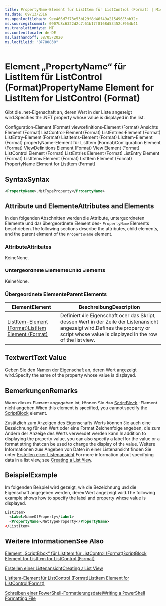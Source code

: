 ```yaml
---
title: PropertyName-Element für ListItem für ListControl (Format) | Microsoft-Dokumentation
ms.date: 09/13/2016
ms.openlocfilehash: 9ee466d7f73e53b129f8d46f49a21549683bb32c
ms.sourcegitcommit: 0907b8c6322d2c7c61b17f8168d53452c8964b41
ms.translationtype: MT
ms.contentlocale: de-DE
ms.lasthandoff: 08/05/2020
ms.locfileid: "87780830"
---
```

# <a name="propertyname-element-for-listitem-for-listcontrol-format"></a><span data-ttu-id="a65c8-102">Element „PropertyName“ für ListItem für ListControl (Format)</span><span class="sxs-lookup"><span data-stu-id="a65c8-102">PropertyName Element for ListItem for ListControl (Format)</span></span>

<span data-ttu-id="a65c8-103">Gibt die .net-Eigenschaft an, deren Wert in der Liste angezeigt wird.</span><span class="sxs-lookup"><span data-stu-id="a65c8-103">Specifies the .NET property whose value is displayed in the list.</span></span>

<span data-ttu-id="a65c8-104">Configuration-Element (Format) viewdefinitions-Element (Format) Ansichts Element (Format) ListControl-Element (Format) ListEntries-Element (Format) ListEntry-Element (Format) ListItems-Element (Format) ListItem-Element (Format) propertyName-Element für ListItem (Format)</span><span class="sxs-lookup"><span data-stu-id="a65c8-104">Configuration Element (Format) ViewDefinitions Element (Format) View Element (Format) ListControl Element (Format) ListEntries Element (Format) ListEntry Element (Format) ListItems Element (Format) ListItem Element (Format) PropertyName Element for ListItem (Format)</span></span>

## <a name="syntax"></a><span data-ttu-id="a65c8-105">Syntax</span><span class="sxs-lookup"><span data-stu-id="a65c8-105">Syntax</span></span>

```xml
<PropertyName>.NetTypeProperty</PropertyName>
```

## <a name="attributes-and-elements"></a><span data-ttu-id="a65c8-106">Attribute und Elemente</span><span class="sxs-lookup"><span data-stu-id="a65c8-106">Attributes and Elements</span></span>

<span data-ttu-id="a65c8-107">In den folgenden Abschnitten werden die Attribute, untergeordneten Elemente und das übergeordnete Element des- `PropertyName` Elements beschrieben.</span><span class="sxs-lookup"><span data-stu-id="a65c8-107">The following sections describe the attributes, child elements, and the parent element of the `PropertyName` element.</span></span>

### <a name="attributes"></a><span data-ttu-id="a65c8-108">Attribute</span><span class="sxs-lookup"><span data-stu-id="a65c8-108">Attributes</span></span>

<span data-ttu-id="a65c8-109">Keine</span><span class="sxs-lookup"><span data-stu-id="a65c8-109">None.</span></span>

### <a name="child-elements"></a><span data-ttu-id="a65c8-110">Untergeordnete Elemente</span><span class="sxs-lookup"><span data-stu-id="a65c8-110">Child Elements</span></span>

<span data-ttu-id="a65c8-111">Keine</span><span class="sxs-lookup"><span data-stu-id="a65c8-111">None.</span></span>

### <a name="parent-elements"></a><span data-ttu-id="a65c8-112">Übergeordnete Elemente</span><span class="sxs-lookup"><span data-stu-id="a65c8-112">Parent Elements</span></span>

|<span data-ttu-id="a65c8-113">Element</span><span class="sxs-lookup"><span data-stu-id="a65c8-113">Element</span></span>|<span data-ttu-id="a65c8-114">Beschreibung</span><span class="sxs-lookup"><span data-stu-id="a65c8-114">Description</span></span>|
|-------------|-----------------|
|[<span data-ttu-id="a65c8-115">ListItem-Element (Format)</span><span class="sxs-lookup"><span data-stu-id="a65c8-115">ListItem Element (Format)</span></span>](./listitem-element-for-listitems-for-listcontrol-format.md)|<span data-ttu-id="a65c8-116">Definiert die Eigenschaft oder das Skript, dessen Wert in der Zeile der Listenansicht angezeigt wird.</span><span class="sxs-lookup"><span data-stu-id="a65c8-116">Defines the property or script whose value is displayed in the row of the list view.</span></span>|

## <a name="text-value"></a><span data-ttu-id="a65c8-117">Textwert</span><span class="sxs-lookup"><span data-stu-id="a65c8-117">Text Value</span></span>

<span data-ttu-id="a65c8-118">Geben Sie den Namen der Eigenschaft an, deren Wert angezeigt wird.</span><span class="sxs-lookup"><span data-stu-id="a65c8-118">Specify the name of the property whose value is displayed.</span></span>

## <a name="remarks"></a><span data-ttu-id="a65c8-119">Bemerkungen</span><span class="sxs-lookup"><span data-stu-id="a65c8-119">Remarks</span></span>

<span data-ttu-id="a65c8-120">Wenn dieses Element angegeben ist, können Sie das [ScriptBlock](./scriptblock-element-for-listitem-for-listcontrol-format.md) -Element nicht angeben.</span><span class="sxs-lookup"><span data-stu-id="a65c8-120">When this element is specified, you cannot specify the [ScriptBlock](./scriptblock-element-for-listitem-for-listcontrol-format.md) element.</span></span>

<span data-ttu-id="a65c8-121">Zusätzlich zum Anzeigen des Eigenschafts Werts können Sie auch eine Bezeichnung für den Wert oder eine Format Zeichenfolge angeben, die zum Ändern der Anzeige des Werts verwendet werden kann.</span><span class="sxs-lookup"><span data-stu-id="a65c8-121">In addition to displaying the property value, you can also specify a label for the value or a format string that can be used to change the display of the value.</span></span> <span data-ttu-id="a65c8-122">Weitere Informationen zum Angeben von Daten in einer Listenansicht finden Sie unter [Erstellen einer Listenansicht](./creating-a-list-view.md).</span><span class="sxs-lookup"><span data-stu-id="a65c8-122">For more information about specifying data in a list view, see [Creating a List View](./creating-a-list-view.md).</span></span>

## <a name="example"></a><span data-ttu-id="a65c8-123">Beispiel</span><span class="sxs-lookup"><span data-stu-id="a65c8-123">Example</span></span>

<span data-ttu-id="a65c8-124">Im folgenden Beispiel wird gezeigt, wie die Bezeichnung und die Eigenschaft angegeben werden, deren Wert angezeigt wird.</span><span class="sxs-lookup"><span data-stu-id="a65c8-124">The following example shows how to specify the label and property whose value is displayed.</span></span>

```xml
ListItem>
  <Label>NameOfProperty</Label>
  <PropertyName>.NetTypeProperty</PropertyName>
</ListItem>

```

## <a name="see-also"></a><span data-ttu-id="a65c8-125">Weitere Informationen</span><span class="sxs-lookup"><span data-stu-id="a65c8-125">See Also</span></span>

[<span data-ttu-id="a65c8-126">Element „ScriptBlock“ für ListItem für ListControl (Format)</span><span class="sxs-lookup"><span data-stu-id="a65c8-126">ScriptBlock Element for ListItem for ListControl (Format)</span></span>](./scriptblock-element-for-listitem-for-listcontrol-format.md)

[<span data-ttu-id="a65c8-127">Erstellen einer Listenansicht</span><span class="sxs-lookup"><span data-stu-id="a65c8-127">Creating a List View</span></span>](./creating-a-list-view.md)

[<span data-ttu-id="a65c8-128">ListItem-Element für ListControl (Format)</span><span class="sxs-lookup"><span data-stu-id="a65c8-128">ListItem Element for ListControl(Format)</span></span>](./listitem-element-for-listitems-for-listcontrol-format.md)

[<span data-ttu-id="a65c8-129">Schreiben einer PowerShell-Formatierungsdatei</span><span class="sxs-lookup"><span data-stu-id="a65c8-129">Writing a PowerShell Formatting File</span></span>](./writing-a-powershell-formatting-file.md)
